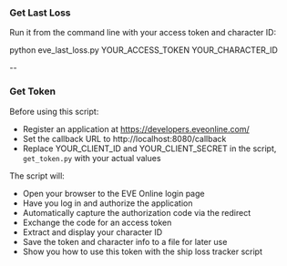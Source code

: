 ### Get Last Loss

Run it from the command line with your access token and character ID:

python eve_last_loss.py YOUR_ACCESS_TOKEN YOUR_CHARACTER_ID

--

### Get Token

Before using this script:

* Register an application at https://developers.eveonline.com/
* Set the callback URL to http://localhost:8080/callback
* Replace YOUR_CLIENT_ID and YOUR_CLIENT_SECRET in the script, `get_token.py` with your actual values

The script will:

* Open your browser to the EVE Online login page
* Have you log in and authorize the application
* Automatically capture the authorization code via the redirect
* Exchange the code for an access token
* Extract and display your character ID
* Save the token and character info to a file for later use
* Show you how to use this token with the ship loss tracker script

